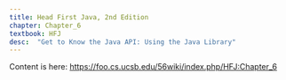 ```yaml
---
title: Head First Java, 2nd Edition
chapter: Chapter_6
textbook: HFJ
desc:  "Get to Know the Java API: Using the Java Library"
---
```


Content is here: <https://foo.cs.ucsb.edu/56wiki/index.php/HFJ:Chapter_6>

